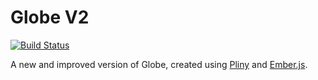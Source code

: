 # Globe V2

[![Build Status](https://travis-ci.org/maclover7/globe-v2.svg)](https://travis-ci.org/maclover7/globe-v2)

A new and improved version of Globe, created using [Pliny](https://github.com/interagent/pliny) and [Ember.js](emberjs.com).
